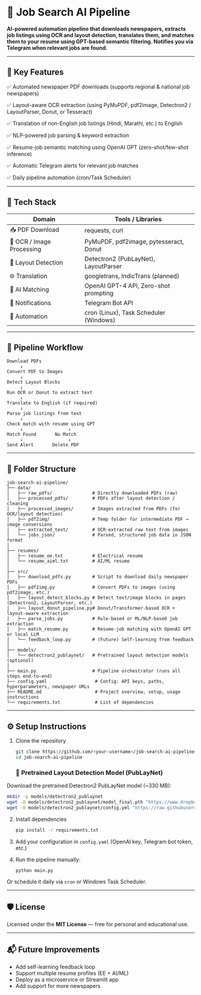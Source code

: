 
# 📄 Job Search AI Pipeline

**AI-powered automation pipeline that downloads newspapers, extracts job listings using OCR and layout detection, translates them, and matches them to your resume using GPT-based semantic filtering. Notifies you via Telegram when relevant jobs are found.**

---

## 🚀 Key Features

✅ Automated newspaper PDF downloads (supports regional & national job newspapers)

✅ Layout-aware OCR extraction (using PyMuPDF, pdf2image, Detectron2 / LayoutParser, Donut, or Tesseract)

✅ Translation of non-English job listings (Hindi, Marathi, etc.) to English

✅ NLP-powered job parsing & keyword extraction

✅ Resume-job semantic matching using OpenAI GPT (zero-shot/few-shot inference)

✅ Automatic Telegram alerts for relevant job matches

✅ Daily pipeline automation (cron/Task Scheduler)

---

## 🔧 Tech Stack

| Domain                      | Tools / Libraries                              |
|-----------------------------|------------------------------------------------|
| 📥 PDF Download             | requests, curl                                 |
| 📄 OCR / Image Processing   | PyMuPDF, pdf2image, pytesseract, Donut         |
| 🧱 Layout Detection         | Detectron2 (PubLayNet), LayoutParser           |
| 🌐 Translation              | googletrans, IndicTrans (planned)              |
| 🧠 AI Matching              | OpenAI GPT-4 API, Zero-shot prompting          |
| 🤖 Notifications            | Telegram Bot API                               |
| 🔁 Automation               | cron (Linux), Task Scheduler (Windows)         |

---

## 🔁 Pipeline Workflow

```
Download PDFs
     ↓
Convert PDF to Images
     ↓
Detect Layout Blocks
     ↓
Run OCR or Donut to extract text
     ↓
Translate to English (if required)
     ↓
Parse job listings from text
     ↓
Check match with resume using GPT
     ↓                 ↓
Match Found       No Match
     ↓                 ↓
Send Alert       Delete PDF
```

---

## 📂 Folder Structure

```
job-search-ai-pipeline/
├── data/
│   ├── raw_pdfs/               # Directly downloaded PDFs (raw)
│   ├── processed_pdfs/         # PDFs after layout detection / cleaning
│   ├── processed_images/       # Images extracted from PDFs (for OCR/layout detection)
│   ├── pdf2img/                # Temp folder for intermediate PDF → image conversions
│   ├── extracted_text/         # OCR-extracted raw text from images
│   └── jobs_json/              # Parsed, structured job data in JSON format
│
├── resumes/
│   ├── resume_ee.txt           # Electrical resume
│   └── resume_aiml.txt         # AI/ML resume
│
├── src/
│   ├── download_pdfs.py        # Script to download daily newspaper PDFs
│   ├── pdf2img.py              # Convert PDFs to images (using pdf2image, etc.)
│   ├── layout_detect_blocks.py # Detect text/image blocks in pages (Detectron2, LayoutParser, etc.)
│   ├── layout_donut_pipeline.py# Donut/Transformer-based OCR + layout-aware extraction
│   ├── parse_jobs.py           # Rule-based or ML/NLP-based job extraction
│   ├── match_resume.py         # Resume-job matching with OpenAI GPT or local LLM
│   └── feedback_loop.py        # (Future) Self-learning from feedback
│
├── models/
│   └── detectron2_publaynet/   # Pretrained layout detection models (optional)
│
├── main.py                     # Pipeline orchestrator (runs all steps end-to-end)
├── config.yaml                  # Config: API keys, paths, hyperparameters, newspaper URLs
├── README.md                    # Project overview, setup, usage instructions
└── requirements.txt             # List of dependencies
```


---

## ⚙️ Setup Instructions

1. Clone the repository
   ```bash
   git clone https://github.com/<your-username>/job-search-ai-pipeline.git
   cd job-search-ai-pipeline
   ```
   ### 🔗 Pretrained Layout Detection Model (PubLayNet)

Download the pretrained Detectron2 PubLayNet model (~330 MB):

```bash
mkdir -p models/detectron2_publaynet
wget -O models/detectron2_publaynet/model_final.pth "https://www.dropbox.com/s/dgy9c10wykk4lq4/model_final.pth?dl=1"
wget -O models/detectron2_publaynet/config.yml "https://raw.githubusercontent.com/Layout-Parser/layout-parser/main/layoutparser/data/PubLayNet/faster_rcnn_R_50_FPN_3x.yaml"
```
   
2. Install dependencies
   ```bash
   pip install -r requirements.txt
   ```
3. Add your configuration in `config.yaml` (OpenAI key, Telegram bot token, etc.)

4. Run the pipeline manually:
   ```bash
   python main.py
   ```

Or schedule it daily via `cron` or Windows Task Scheduler.

---

## 🛡️ License

Licensed under the **MIT License** — free for personal and educational use.

---

## 📬 Future Improvements
- Add self-learning feedback loop
- Support multiple resume profiles (EE + AI/ML)
- Deploy as a microservice or Streamlit app
- Add support for more newspapers
